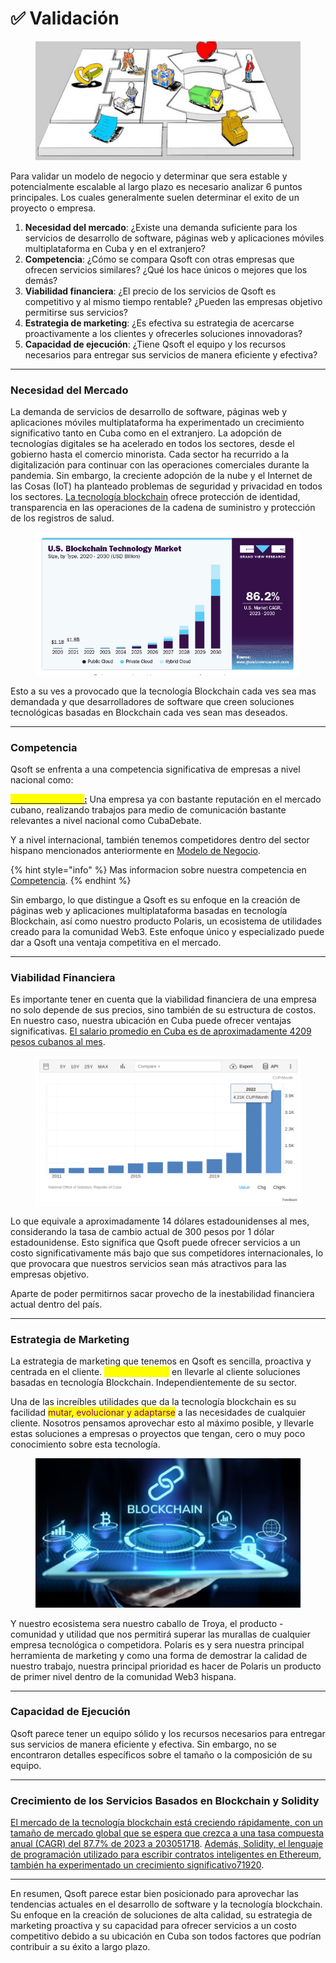 # ✅ Validación &#x20;

<figure><img src="../../../.gitbook/assets/Canvas-02-C.jpeg" alt=""><figcaption></figcaption></figure>

Para validar un modelo de negocio y determinar que sera estable y potencialmente escalable al largo plazo es necesario analizar 6 puntos principales. Los cuales generalmente suelen determinar el exito de un proyecto o empresa.

1. **Necesidad del mercado**: ¿Existe una demanda suficiente para los servicios de desarrollo de software, páginas web y aplicaciones móviles multiplataforma en Cuba y en el extranjero?
2. **Competencia**: ¿Cómo se compara Qsoft con otras empresas que ofrecen servicios similares? ¿Qué los hace únicos o mejores que los demás?
3. **Viabilidad financiera**: ¿El precio de los servicios de Qsoft es competitivo y al mismo tiempo rentable? ¿Pueden las empresas objetivo permitirse sus servicios?
4. **Estrategia de marketing**: ¿Es efectiva su estrategia de acercarse proactivamente a los clientes y ofrecerles soluciones innovadoras?
5. **Capacidad de ejecución**: ¿Tiene Qsoft el equipo y los recursos necesarios para entregar sus servicios de manera eficiente y efectiva?

***

### Necesidad del Mercado

La demanda de servicios de desarrollo de software, páginas web y aplicaciones móviles multiplataforma ha experimentado un crecimiento significativo tanto en Cuba como en el extranjero. La adopción de tecnologías digitales se ha acelerado en todos los sectores, desde el gobierno hasta el comercio minorista. Cada sector ha recurrido a la digitalización para continuar con las operaciones comerciales durante la pandemia. Sin embargo, la creciente adopción de la nube y el Internet de las Cosas (IoT) ha planteado problemas de seguridad y privacidad en todos los sectores. [La tecnología blockchain](https://www.grandviewresearch.com/industry-analysis/blockchain-technology-market) ofrece protección de identidad, transparencia en las operaciones de la cadena de suministro y protección de los registros de salud.

<figure><img src="../../../.gitbook/assets/Captura desde 2024-03-23 00-40-03.png" alt=""><figcaption></figcaption></figure>

Esto a su ves a provocado que la tecnología Blockchain cada ves sea mas demandada y que desarrolladores de software que creen soluciones tecnológicas basadas en Blockchain cada ves sean mas deseados.

***

### Competencia

Qsoft se enfrenta a una competencia significativa de empresas a nivel nacional como:

[<mark style="color:yellow;">**Dofleini Software**</mark>**:**](https://www.dofleini.com/es/) Una empresa ya con bastante reputación en el mercado cubano, realizando trabajos para medio de comunicación bastante relevantes a nivel nacional como CubaDebate.

Y a nivel internacional, también tenemos competidores dentro del sector hispano mencionados anteriormente en [Modelo de Negocio](./).

{% hint style="info" %}
Mas informacion sobre nuestra competencia en [Competencia](competencia.md).&#x20;
{% endhint %}

Sin embargo, lo que distingue a Qsoft es su enfoque en la creación de páginas web y aplicaciones multiplataforma basadas en tecnología Blockchain, así como nuestro producto Polaris, un ecosistema de utilidades creado para la comunidad Web3. Este enfoque único y especializado puede dar a Qsoft una ventaja competitiva en el mercado.

***

### Viabilidad Financiera

Es importante tener en cuenta que la viabilidad financiera de una empresa no solo depende de sus precios, sino también de su estructura de costos. En nuestro caso, nuestra ubicación en Cuba puede ofrecer ventajas significativas. [El salario promedio en Cuba es de aproximadamente 4209 pesos cubanos al mes](https://tradingeconomics.com/cuba/wages).

<figure><img src="../../../.gitbook/assets/Captura desde 2024-03-23 01-51-08.png" alt=""><figcaption></figcaption></figure>

Lo que equivale a aproximadamente 14 dólares estadounidenses al mes, considerando la tasa de cambio actual de 300 pesos por 1 dólar estadounidense. Esto significa que Qsoft puede ofrecer servicios a un costo significativamente más bajo que sus competidores internacionales, lo que provocara que nuestros servicios sean más atractivos para las empresas objetivo.

Aparte de poder permitirnos sacar provecho de la inestabilidad financiera actual dentro del país.&#x20;

***

### Estrategia de Marketing

La estrategia de marketing que tenemos en Qsoft es sencilla, proactiva y centrada en el cliente. <mark style="color:yellow;">Nos enfocamos</mark> en llevarle al cliente soluciones basadas en tecnología Blockchain. Independientemente de su sector.&#x20;

Una de las increíbles utilidades que da la tecnología blockchain es su facilidad <mark style="color:purple;">mutar, evolucionar y adaptarse</mark> a las necesidades de cualquier cliente. Nosotros pensamos aprovechar esto al máximo posible, y llevarle estas soluciones a empresas o proyectos que tengan, cero o muy poco conocimiento sobre esta tecnología.&#x20;

<figure><img src="../../../.gitbook/assets/Blockchain-Debate-1280x720-1.jpg" alt=""><figcaption></figcaption></figure>

Y nuestro ecosistema sera nuestro caballo de Troya, el producto - comunidad y utilidad que nos permitirá superar las murallas de cualquier empresa tecnológica o competidora. Polaris es y sera nuestra principal herramienta de marketing y como una forma de demostrar la calidad de nuestro trabajo, nuestra principal prioridad es hacer de Polaris un producto de primer nivel dentro de la comunidad Web3 hispana.

***

### Capacidad de Ejecución

Qsoft parece tener un equipo sólido y los recursos necesarios para entregar sus servicios de manera eficiente y efectiva. Sin embargo, no se encontraron detalles específicos sobre el tamaño o la composición de su equipo.

***

### Crecimiento de los Servicios Basados en Blockchain y Solidity

[El mercado de la tecnología blockchain está creciendo rápidamente, con un tamaño de mercado global que se espera que crezca a una tasa compuesta anual (CAGR) del 87.7% de 2023 a 2030](https://www.grandviewresearch.com/industry-analysis/blockchain-technology-market)[5](https://www.grandviewresearch.com/industry-analysis/blockchain-technology-market)[17](https://www.fortunebusinessinsights.com/industry-reports/blockchain-market-100072)[18](https://www.statista.com/statistics/1319369/global-blockchain-technology-market-size/). [Además, Solidity, el lenguaje de programación utilizado para escribir contratos inteligentes en Ethereum, también ha experimentado un crecimiento significativo](https://medium.com/@solidity101/exploring-the-future-of-solidity-a-journey-into-experimental-solidity-5c677c8d8308)[7](https://medium.com/@solidity101/exploring-the-future-of-solidity-a-journey-into-experimental-solidity-5c677c8d8308)[19](https://www.plexusrs.com/growth-solidity-developer-salary/)[20](https://www.linkedin.com/advice/0/how-did-solidity-emerge-dominant-language-smart-contracts).

***

En resumen, Qsoft parece estar bien posicionado para aprovechar las tendencias actuales en el desarrollo de software y la tecnología blockchain. Su enfoque en la creación de soluciones de alta calidad, su estrategia de marketing proactiva y su capacidad para ofrecer servicios a un costo competitivo debido a su ubicación en Cuba son todos factores que podrían contribuir a su éxito a largo plazo.
